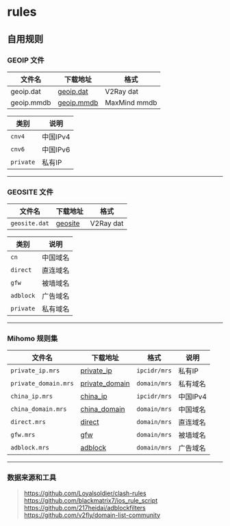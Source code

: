 # rules

## 自用规则

### GEOIP 文件

| 文件名 | 下载地址 | 格式
| ----- | ----- | -----
| geoip.dat  | [geoip.dat]  | V2Ray dat
| geoip.mmdb | [geoip.mmdb] | MaxMind mmdb

| 类别 | 说明
| --- | ---
| `cnv4`    | 中国IPv4
| `cnv6`    | 中国IPv6
| `private` | 私有IP

---

### GEOSITE 文件

| 文件名 | 下载地址 | 格式
| ----- | ----- | -----
| `geosite.dat` | [geosite] | V2Ray dat

| 类别 | 说明
| --- | ---
| `cn`      | 中国域名
| `direct`  | 直连域名
| `gfw`     | 被墙域名
| `adblock` | 广告域名
| `private` | 私有域名

---

### Mihomo 规则集

| 文件名 | 下载地址 | 格式 | 说明
| --- | --- | --- | ---
| `private_ip.mrs`     | [private_ip]     | `ipcidr/mrs` | 私有IP
| `private_domain.mrs` | [private_domain] | `domain/mrs` | 私有域名
| `china_ip.mrs`       | [china_ip]       | `ipcidr/mrs` | 中国IPv4
| `china_domain.mrs`   | [china_domain]   | `domain/mrs` | 中国域名
| `direct.mrs`         | [direct]         | `domain/mrs` | 直连域名
| `gfw.mrs`            | [gfw]            | `domain/mrs` | 被墙域名
| `adblock.mrs`        | [adblock]        | `domain/mrs` | 广告域名

---

### 数据来源和工具

> <https://github.com/Loyalsoldier/clash-rules>  
> <https://github.com/blackmatrix7/ios_rule_script>  
> <https://github.com/217heidai/adblockfilters>  
> <https://github.com/v2fly/domain-list-community>  

[geoip.dat]: https://github.com/qRuWGQ/rules/raw/refs/heads/main/rules/geoip/geoip.dat
[geoip.mmdb]: https://github.com/qRuWGQ/rules/raw/refs/heads/main/rules/geoip/geoip.mmdb
[geosite]: https://github.com/qRuWGQ/rules/raw/refs/heads/main/rules/geosite/geosite.dat

[china_ip]: https://github.com/qRuWGQ/rules/raw/refs/heads/main/rules/mihomo/china_ip.mrs
[china_domain]: https://github.com/qRuWGQ/rules/raw/refs/heads/main/rules/mihomo/china_domain.mrs
[direct]: https://github.com/qRuWGQ/rules/raw/refs/heads/main/rules/mihomo/direct.mrs
[gfw]: https://github.com/qRuWGQ/rules/raw/refs/heads/main/rules/mihomo/gfw.mrs
[private_ip]: https://github.com/qRuWGQ/rules/raw/refs/heads/main/rules/mihomo/private_ip.mrs
[private_domain]: https://github.com/qRuWGQ/rules/raw/refs/heads/main/rules/mihomo/private_domain.mrs
[adblock]: https://github.com/qRuWGQ/rules/raw/refs/heads/main/rules/mihomo/adblock.mrs
